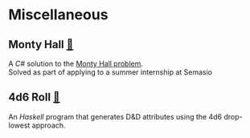 # Miscellaneous

## Monty Hall [🔗](MontyHall.cs)

A *C#* solution to the [Monty Hall problem](https://en.wikipedia.org/wiki/Monty_Hall_problem).  
Solved as part of applying to a summer internship at Semasio 

## 4d6 Roll [🔗](roll.hs)

An *Haskell* program that generates D&D attributes using the 4d6 drop-lowest approach.